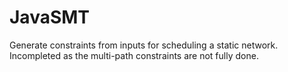 # JavaSMT

Generate constraints from inputs for scheduling a static network.
Incompleted as the multi-path constraints are not fully done.
